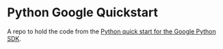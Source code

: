 # Python Google Quickstart

A repo to hold the code from the [Python quick start for the Google Python SDK](https://developers.google.com/docs/api/quickstart/python).

